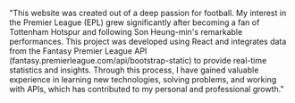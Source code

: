 "This website was created out of a deep passion for football. My interest in the Premier League (EPL) grew significantly after becoming a fan of Tottenham Hotspur and following Son Heung-min's remarkable performances. This project was developed using React and integrates data from the Fantasy Premier League API (fantasy.premierleague.com/api/bootstrap-static) to provide real-time statistics and insights. Through this process, I have gained valuable experience in learning new technologies, solving problems, and working with APIs, which has contributed to my personal and professional growth."
